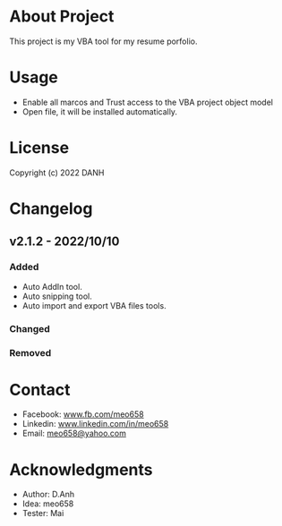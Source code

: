 # About Project

This project is my VBA tool for my resume porfolio.

# Usage

- Enable all marcos and Trust access to the VBA project object model
- Open file, it will be installed automatically.

# License

Copyright (c) 2022 DANH

# Changelog

## v2.1.2 - 2022/10/10

### Added

- Auto AddIn tool.
- Auto snipping tool.
- Auto import and export VBA files tools.

### Changed

### Removed

# Contact

- Facebook: www.fb.com/meo658
- Linkedin: www.linkedin.com/in/meo658
- Email: meo658@yahoo.com

# Acknowledgments

- Author: D.Anh
- Idea: meo658
- Tester: Mai
